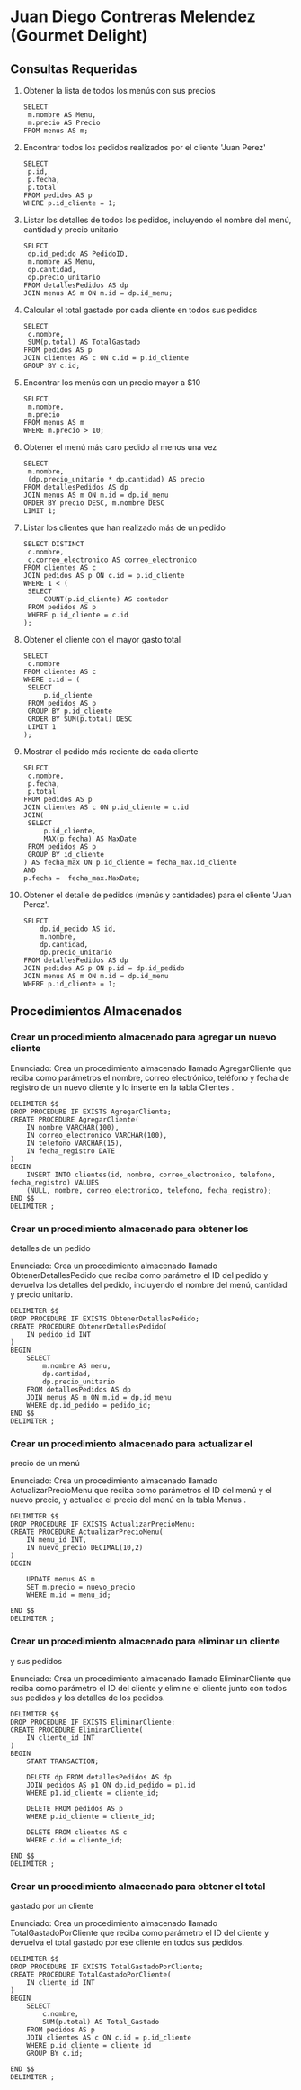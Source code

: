 # Juan Diego Contreras Melendez (Gourmet Delight)

## Consultas Requeridas

1. Obtener la lista de todos los menús con sus precios

   ```mysql
   SELECT
   	m.nombre AS Menu,
   	m.precio AS Precio
   FROM menus AS m;
   ```

2. Encontrar todos los pedidos realizados por el cliente 'Juan Perez'

   ```mysql
   SELECT 
   	p.id,
   	p.fecha,
   	p.total
   FROM pedidos AS p
   WHERE p.id_cliente = 1;
   ```

3. Listar los detalles de todos los pedidos, incluyendo el nombre del menú, cantidad y precio unitario

   ```mysql
   SELECT
   	dp.id_pedido AS PedidoID,
   	m.nombre AS Menu,
   	dp.cantidad,
   	dp.precio_unitario
   FROM detallesPedidos AS dp
   JOIN menus AS m ON m.id = dp.id_menu;
   ```

4. Calcular el total gastado por cada cliente en todos sus pedidos

   ```mysql
   SELECT
   	c.nombre,
   	SUM(p.total) AS TotalGastado
   FROM pedidos AS p
   JOIN clientes AS c ON c.id = p.id_cliente
   GROUP BY c.id;
   ```

5. Encontrar los menús con un precio mayor a $10

   ```mysql
   SELECT
   	m.nombre,
   	m.precio
   FROM menus AS m
   WHERE m.precio > 10;
   ```

6. Obtener el menú más caro pedido al menos una vez

   ```mysql
   SELECT
   	m.nombre,
   	(dp.precio_unitario * dp.cantidad) AS precio
   FROM detallesPedidos AS dp
   JOIN menus AS m ON m.id = dp.id_menu
   ORDER BY precio DESC, m.nombre DESC
   LIMIT 1;
   ```

7. Listar los clientes que han realizado más de un pedido

   ```mysql
   SELECT DISTINCT
   	c.nombre,
   	c.correo_electronico AS correo_electronico
   FROM clientes AS c
   JOIN pedidos AS p ON c.id = p.id_cliente
   WHERE 1 < (
   	SELECT
   		COUNT(p.id_cliente) AS contador
   	FROM pedidos AS p
   	WHERE p.id_cliente = c.id
   );
   ```

8. Obtener el cliente con el mayor gasto total

   ```mysql
   SELECT
   	c.nombre
   FROM clientes AS c
   WHERE c.id = (
   	SELECT
   		p.id_cliente
   	FROM pedidos AS p
   	GROUP BY p.id_cliente
   	ORDER BY SUM(p.total) DESC
   	LIMIT 1
   );
   ```

9. Mostrar el pedido más reciente de cada cliente

   ```mysql
   SELECT
   	c.nombre,
   	p.fecha,
   	p.total
   FROM pedidos AS p
   JOIN clientes AS c ON p.id_cliente = c.id
   JOIN(
   	SELECT
   		p.id_cliente,
   		MAX(p.fecha) AS MaxDate
   	FROM pedidos AS p
   	GROUP BY id_cliente
   ) AS fecha_max ON p.id_cliente = fecha_max.id_cliente
   AND
   p.fecha =  fecha_max.MaxDate;
   ```

10. Obtener el detalle de pedidos (menús y cantidades) para el cliente 'Juan Perez'.

    ```mysql
    SELECT
    	dp.id_pedido AS id,
    	m.nombre,
    	dp.cantidad,
    	dp.precio_unitario
    FROM detallesPedidos AS dp
    JOIN pedidos AS p ON p.id = dp.id_pedido
    JOIN menus AS m ON m.id = dp.id_menu
    WHERE p.id_cliente = 1;
    ```

## Procedimientos Almacenados

### Crear un procedimiento almacenado para agregar un nuevo cliente

Enunciado: Crea un procedimiento almacenado llamado AgregarCliente que reciba como
parámetros el nombre, correo electrónico, teléfono y fecha de registro de un nuevo cliente y lo
inserte en la tabla Clientes .

```mysql
DELIMITER $$
DROP PROCEDURE IF EXISTS AgregarCliente;
CREATE PROCEDURE AgregarCliente(
	IN nombre VARCHAR(100),
	IN correo_electronico VARCHAR(100),
	IN telefono VARCHAR(15),
	IN fecha_registro DATE
)
BEGIN
	INSERT INTO clientes(id, nombre, correo_electronico, telefono, fecha_registro) VALUES
	(NULL, nombre, correo_electronico, telefono, fecha_registro);
END $$
DELIMITER ;
```

### Crear un procedimiento almacenado para obtener los
detalles de un pedido

Enunciado: Crea un procedimiento almacenado llamado ObtenerDetallesPedido que reciba
como parámetro el ID del pedido y devuelva los detalles del pedido, incluyendo el nombre del
menú, cantidad y precio unitario.

```mysql
DELIMITER $$
DROP PROCEDURE IF EXISTS ObtenerDetallesPedido;
CREATE PROCEDURE ObtenerDetallesPedido(
	IN pedido_id INT
)
BEGIN
	SELECT
		m.nombre AS menu,
		dp.cantidad,
		dp.precio_unitario
	FROM detallesPedidos AS dp
	JOIN menus AS m ON m.id = dp.id_menu
	WHERE dp.id_pedido = pedido_id;
END $$
DELIMITER ;
```

### Crear un procedimiento almacenado para actualizar el
precio de un menú

Enunciado: Crea un procedimiento almacenado llamado ActualizarPrecioMenu que reciba
como parámetros el ID del menú y el nuevo precio, y actualice el precio del menú en la tabla
Menus .

```mysql
DELIMITER $$
DROP PROCEDURE IF EXISTS ActualizarPrecioMenu;
CREATE PROCEDURE ActualizarPrecioMenu(
	IN menu_id INT,
	IN nuevo_precio DECIMAL(10,2)
)
BEGIN

	UPDATE menus AS m
	SET m.precio = nuevo_precio
	WHERE m.id = menu_id;

END $$
DELIMITER ;
```

### Crear un procedimiento almacenado para eliminar un cliente
y sus pedidos

Enunciado: Crea un procedimiento almacenado llamado EliminarCliente que reciba como
parámetro el ID del cliente y elimine el cliente junto con todos sus pedidos y los detalles de los
pedidos.

```mysql
DELIMITER $$
DROP PROCEDURE IF EXISTS EliminarCliente;
CREATE PROCEDURE EliminarCliente(
	IN cliente_id INT
)
BEGIN
	START TRANSACTION;
	
	DELETE dp FROM detallesPedidos AS dp
	JOIN pedidos AS p1 ON dp.id_pedido = p1.id
	WHERE p1.id_cliente = cliente_id;
	
	DELETE FROM pedidos AS p
	WHERE p.id_cliente = cliente_id;
	
	DELETE FROM clientes AS c
	WHERE c.id = cliente_id;

END $$
DELIMITER ;
```

### Crear un procedimiento almacenado para obtener el total
gastado por un cliente

Enunciado: Crea un procedimiento almacenado llamado TotalGastadoPorCliente que reciba
como parámetro el ID del cliente y devuelva el total gastado por ese cliente en todos sus pedidos.

```mysql
DELIMITER $$
DROP PROCEDURE IF EXISTS TotalGastadoPorCliente;
CREATE PROCEDURE TotalGastadoPorCliente(
	IN cliente_id INT
)
BEGIN
	SELECT
		c.nombre,
		SUM(p.total) AS Total_Gastado
	FROM pedidos AS p
	JOIN clientes AS c ON c.id = p.id_cliente
	WHERE p.id_cliente = cliente_id
	GROUP BY c.id;

END $$
DELIMITER ;
```

